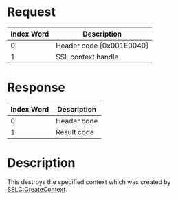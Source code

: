 # Request

| Index Word | Description                |
|------------|----------------------------|
| 0          | Header code \[0x001E0040\] |
| 1          | SSL context handle         |

# Response

| Index Word | Description |
|------------|-------------|
| 0          | Header code |
| 1          | Result code |

# Description

This destroys the specified context which was created by
[SSLC:CreateContext](SSLC:CreateContext "wikilink").